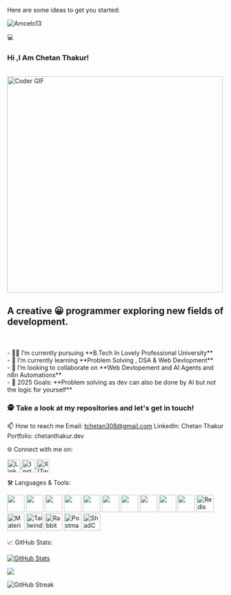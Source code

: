 
<!--**Amcelo13/Amcelo13** is a ✨ _special_ ✨ repository because its `README.md` (this file) appears on your GitHub profile.
-->
Here are some ideas to get you started:
<p align="left"> <img src="https://komarev.com/ghpvc/?username=Amcelo13" alt="Amcelo13" /> </p>

💻
### Hi ,I Am Chetan Thakur! <br>
  <br>
    <img src="https://media.giphy.com/media/SWoSkN6DxTszqIKEqv/giphy.gif" alt="Coder GIF" width="500">

</h2> 
<br>

## A creative 😀 programmer exploring new fields of development.
<br/>
</h2> 
<br>
- 👨‍🏭 I’m currently pursuing **B.Tech In Lovely Professional University** <br>
- 🏫 I’m currently learning **Problem Solving , DSA & Web Devlopment** <br>
- 🙌 I’m looking to collaborate on **Web Devlopement and AI Agents and n8n Automations** <br>
- 🥅 2025 Goals: **Problem solving as dev can also be done by AI but not the logic for yourself** <br>

### 🕵 Take a look at my repositories and let's get in touch!


📫 How to reach me
Email: tchetan308@gmail.com
LinkedIn: Chetan Thakur
Portfolio: chetanthakur.dev

🌐 Connect with me on:
<p align="left"> <a href="https://www.linkedin.com/in/thakurchetan20/" target="_blank"> <img align="center" src="https://cdn.jsdelivr.net/gh/devicons/devicon/icons/linkedin/linkedin-original.svg" alt="LinkedIn" height="30" width="30" /> </a> <a href="https://www.instagram.com/rajput_chetan_thakur" target="_blank"> <img align="center" src="https://cdn-icons-png.flaticon.com/512/1384/1384063.png" alt="Instagram" height="30" width="30" /> </a> <a href="https://twitter.com/chetanthakur89" target="_blank">
<img align="center" src="https://www.google.com/url?sa=i&url=https%3A%2F%2Fwww.disobey.gg%2Fblog%2Fdownload-twitters-new-x-logo-here&psig=AOvVaw04VCFpLTgqP7RChkjiAm2m&ust=1751982913079000&source=images&cd=vfe&opi=89978449&ved=0CBEQjRxqFwoTCKCD8orzqo4DFQAAAAAdAAAAABAE" alt="X (Twitter)" height="30" width="30" />
</a> </p>

🛠️ Languages & Tools:
<p align="left"> <img src="https://cdn.jsdelivr.net/gh/devicons/devicon/icons/javascript/javascript-original.svg" width="40" height="40" /> <img src="https://cdn.jsdelivr.net/gh/devicons/devicon/icons/typescript/typescript-original.svg" width="40" height="40" /> <img src="https://cdn.jsdelivr.net/gh/devicons/devicon/icons/react/react-original.svg" width="40" height="40" /> <img src="https://cdn.jsdelivr.net/gh/devicons/devicon/icons/nextjs/nextjs-original.svg" width="40" height="40" /> <img src="https://cdn.jsdelivr.net/gh/devicons/devicon/icons/nodejs/nodejs-original.svg" width="40" height="40" /> <img src="https://cdn.jsdelivr.net/gh/devicons/devicon/icons/express/express-original.svg" width="40" height="40" /> <img src="https://cdn.jsdelivr.net/gh/devicons/devicon/icons/mongodb/mongodb-original.svg" width="40" height="40" /> <img src="https://cdn.jsdelivr.net/gh/devicons/devicon/icons/postgresql/postgresql-original.svg" width="40" height="40" /> <img src="https://cdn.jsdelivr.net/gh/devicons/devicon/icons/redux/redux-original.svg" width="40" height="40" /> <img src="https://cdn.jsdelivr.net/gh/devicons/devicon/icons/git/git-original.svg" width="40" height="40" /> <img src="https://cdn.jsdelivr.net/gh/devicons/devicon/icons/redis/redis-original.svg" width="40" height="40" alt="Redis" /> <img src="https://cdn.jsdelivr.net/gh/devicons/devicon/icons/materialui/materialui-original.svg" width="40" height="40" alt="Material UI" /> <img src="https://upload.wikimedia.org/wikipedia/commons/d/d5/Tailwind_CSS_Logo.svg" width="40" height="40" alt="Tailwind" /> <img src="https://zenmonk.tech/images/technologies/rabbitmq.svg" width="40" height="40" alt="RabbitMQ" /> <img src="https://www.vectorlogo.zone/logos/getpostman/getpostman-icon.svg" width="40" height="40" alt="Postman" /> <img src="https://avatars.githubusercontent.com/u/139895814?s=200&v=4" width="40" height="40" alt="ShadCN UI" title="ShadCN UI" /> </p>

📈 GitHub Stats:
<p align="left"> <a href="https://github.com/Amcelo13"> <img src="https://github-readme-stats.vercel.app/api?username=Amcelo13&show_icons=true&count_private=true" alt="GitHub Stats" /> </a> </p> <p align="left"> <a href="https://github.com/remcohalman/github-readme-stats"> <img src="https://github-readme-stats.anuraghazra1.vercel.app/api/top-langs/?username=Amcelo13&layout=compact&theme=blue-green" /> </a> </p> <p align="left"> <img src="https://github-readme-streak-stats.herokuapp.com/?user=Amcelo13" alt="GitHub Streak" /> </p>
